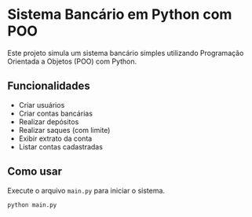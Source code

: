 # Sistema Bancário em Python com POO

Este projeto simula um sistema bancário simples utilizando Programação Orientada a Objetos (POO) com Python.

## Funcionalidades

- Criar usuários
- Criar contas bancárias
- Realizar depósitos
- Realizar saques (com limite)
- Exibir extrato da conta
- Listar contas cadastradas

## Como usar

Execute o arquivo `main.py` para iniciar o sistema.

```bash
python main.py
```

